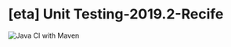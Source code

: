 # [eta] Unit Testing-2019.2-Recife
![Java CI with Maven](https://github.com/nikollasfs/eta-unit-testing-2019.2-Recife/workflows/Java%20CI%20with%20Maven/badge.svg)
